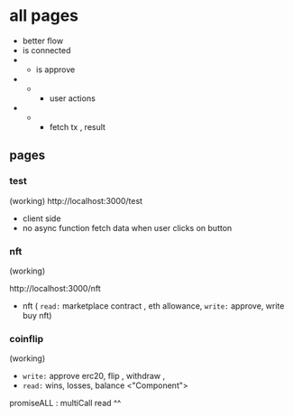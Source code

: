 # all pages

- better flow
- is connected
- - is approve
- - - user actions
- - - fetch tx , result

## pages

### test

(working)
http://localhost:3000/test

- client side
- no async function
  fetch data when user clicks on button

### nft

(working)

http://localhost:3000/nft

- nft ( `read:` marketplace contract , eth allowance, `write:` approve, write buy nft)

### coinflip

(working)

- `write:` approve erc20, flip , withdraw ,
- `read:` wins, losses, balance <"Component">

promiseALL : multiCall read ^^
